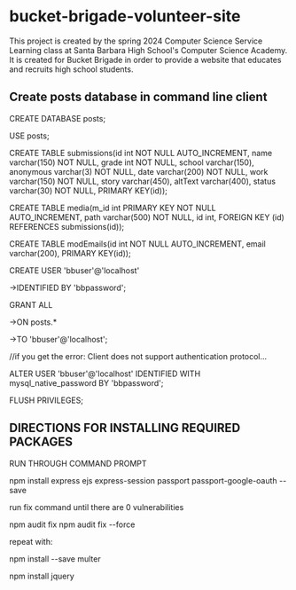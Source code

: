 # bucket-brigade-volunteer-site
This project is created by the spring 2024 Computer Science Service Learning class at Santa Barbara High School's Computer Science Academy. It is created for Bucket Brigade in order to provide a website that educates and recruits high school students.

## Create posts database in command line client

CREATE DATABASE posts;

USE posts;

CREATE TABLE submissions(id int NOT NULL AUTO_INCREMENT, name varchar(150) NOT NULL, grade int NOT NULL, school varchar(150), anonymous varchar(3) NOT NULL, date varchar(200) NOT NULL, work varchar(150) NOT NULL, story varchar(450), altText varchar(400), status varchar(30) NOT NULL, PRIMARY KEY(id));


CREATE TABLE media(m_id int PRIMARY KEY NOT NULL AUTO_INCREMENT, path varchar(500) NOT NULL, id int, FOREIGN KEY (id) REFERENCES  submissions(id));


CREATE TABLE modEmails(id int NOT NULL AUTO_INCREMENT, email varchar(200), PRIMARY KEY(id));

CREATE USER 'bbuser'@'localhost'

->IDENTIFIED BY 'bbpassword';

GRANT ALL

->ON posts.*

->TO 'bbuser'@'localhost';

//if you get the error: Client does not support authentication protocol...

ALTER USER 'bbuser'@'localhost' IDENTIFIED WITH mysql_native_password BY 'bbpassword';

FLUSH PRIVILEGES;

## DIRECTIONS FOR INSTALLING REQUIRED PACKAGES

RUN THROUGH COMMAND PROMPT

npm install express ejs express-session passport passport-google-oauth --save

run fix command until there are 0 vulnerabilities

npm audit fix
npm audit fix --force

repeat with:

npm install --save multer

npm install jquery
